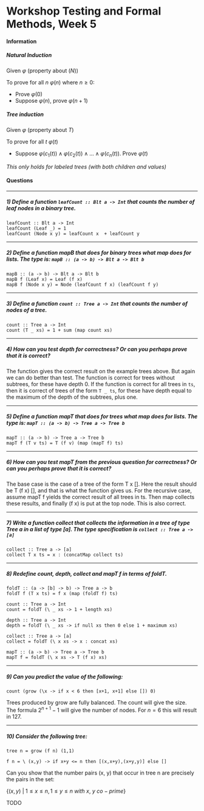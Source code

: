 # Workshop Testing and Formal Methods, Week 5

#### Information

##### Natural Induction

Given $\varphi$ (property about $\mathbb(N)$)

To prove for all $n$ $\varphi(n)$ where $n \ge 0$:

*   Prove $\varphi(0)$
*   Suppose $\varphi(n)$, prove $\varphi(n+1)$

##### Tree induction

Given $\varphi$ (property about $T$)

To prove for all $t$ $\varphi(t)$

*   Suppose $\varphi(c_1(t)) \land \varphi(c_2(t)) \land ... \land \varphi(c_n(t))$. Prove $\varphi(t)$

_This only holds for labeled trees (with both children and values)_

#### Questions

----
##### 1) Define a function `leafCount :: Blt a -> Int` that counts the number of leaf nodes in a binary tree.

```
leafCount :: Blt a -> Int
leafCount (Leaf _) = 1
leafCount (Node x y) = leafCount x  + leafCount y
```

----
##### 2) Define a function mapB that does for binary trees what map does for lists. The type is: `mapB :: (a -> b) -> Blt a -> Blt b`


```
mapB :: (a -> b) -> Blt a -> Blt b
mapB f (Leaf x) = Leaf (f x)
mapB f (Node x y) = Node (leafCount f x) (leafCount f y)
```

----
##### 3) Define a function `count :: Tree a -> Int` that counts the number of nodes of a tree.

```
count :: Tree a -> Int
count (T _ xs) = 1 + sum (map count xs)
```

----
##### 4) How can you test depth for correctness? Or can you perhaps prove that it is correct?

The function gives the correct result on the example trees above. But again we can do better than test. The function is correct for trees without subtrees, for these have depth 0\. If the function is correct for all trees in `ts`, then it is correct of trees of the form `T _ ts`, for these have depth equal to the maximum of the depth of the subtrees, plus one.

----
##### 5) Define a function mapT that does for trees what map does for lists. The type is: `mapT :: (a -> b) -> Tree a -> Tree b`


```
mapT :: (a -> b) -> Tree a -> Tree b
mapT f (T v ts) = T (f v) (map (mapT f) ts)
```

----
##### 6) How can you test mapT from the previous question for correctness? Or can you perhaps prove that it is correct?

The base case is the case of a tree of the form T x []. Here the result should be T (f x) [], and that is what the function gives us. For the recursive case, assume mapT f yields the correct result of all trees in ts. Then map collects these results, and finally (f x) is put at the top node. This is also correct.

----
##### 7) Write a function collect that collects the information in a tree of type Tree a in a list of type [a]. The type specification is `collect :: Tree a -> [a]`

```
collect :: Tree a -> [a]
collect T x ts = x : (concatMap collect ts)
```

----
##### 8) Redefine count, depth, collect and mapT f in terms of foldT.

```
foldT :: (a -> [b] -> b) -> Tree a -> b
foldT f (T x ts) = f x (map (foldT f) ts)
```

```
count :: Tree a -> Int
count = foldT (\ _ xs -> 1 + length xs)
```

```
depth :: Tree a -> Int
depth = foldT (\ _ xs -> if null xs then 0 else 1 + maximum xs)
```

```
collect :: Tree a -> [a]
collect = foldT (\ x xs -> x : concat xs)
```

```
mapT :: (a -> b) -> Tree a -> Tree b
mapT f = foldT (\ x xs -> T (f x) xs)
```

----
##### 9) Can you predict the value of the following:

```
count (grow (\x -> if x < 6 then [x+1, x+1] else []) 0)
```

Trees produced by grow are fully balanced. The count will give the size. The formula $2^{n+1}-1$ will give the number of nodes. For $n = 6$ this will result in $127$.

----
##### 10) Consider the following tree:

```
tree n = grow (f n) (1,1)

f n = \ (x,y) -> if x+y <= n then [(x,x+y),(x+y,y)] else []
```

Can you show that the number pairs (x, y) that occur in tree n are precisely the pairs in the set:

$\{(x, y)\ |\ 1 \le x \le n, 1 \le y \le n\ with\ x,\ y\ co-prime\}$

TODO
